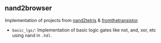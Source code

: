 ## nand2browser

Implementation of projects from [nand2tetris](https://www.nand2tetris.org/) & [fromthetransistor](https://github.com/geohot/fromthetransistor).

- `basic_lgs/`: Implementation of basic logic gates like not, and, xor, etc using nand in `.hdl`.

